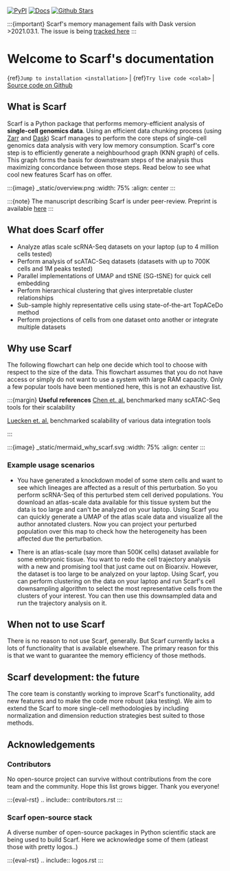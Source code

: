 [![PyPI][pypi]][pypiLink] [![Docs][docs]][docsLink] [![Github Stars][stars]][github]

[pypi]: https://img.shields.io/pypi/v/scarf.svg
[pypiLink]: https://pypi.org/project/scarf
[docs]: https://readthedocs.org/projects/scarf/badge/?version=latest
[docsLink]: https://scarf.readthedocs.io
[stars]: https://img.shields.io/github/stars/parashardhapola/scarf?style=social
[github]: https://github.com/parashardhapola/scarf


:::{important}
Scarf's memory management fails with Dask version >2021.03.1.
The issue is being [tracked here]
:::

[tracked here]: https://github.com/parashardhapola/scarf/issues/49

# Welcome to Scarf's documentation

{ref}`Jump to installation <installation>` | {ref}`Try live code <colab>` | [Source code on Github]

[Source code on Github]: https://github.com/parashardhapola/scarf

## What is Scarf

Scarf is a Python package that performs memory-efficient analysis of **single-cell genomics data**.
Using an efficient data chunking process (using [Zarr] and [Dask]) Scarf manages to perform the core
steps of single-cell genomics data analysis with very low memory consumption. Scarf's core step
is to efficiently generate a neighbourhood graph (KNN graph) of cells. This graph forms the basis for
downstream steps of the analysis thus maximizing concordance between those steps. Read below to see what
cool new features Scarf has on offer.


[Zarr]: http://zarr.readthedocs.io
[Dask]: http://dask.org

:::{image} _static/overview.png
:width: 75%
:align: center
:::

:::{note}
The manuscript describing Scarf is under peer-review. Preprint is available 
[here](https://www.biorxiv.org/content/10.1101/2021.05.02.441899v1)
:::

## What does Scarf offer

- Analyze atlas scale scRNA-Seq datasets on your laptop (up to 4 million cells tested)
- Perform analysis of scATAC-Seq datasets (datasets with up to 700K cells and 1M peaks tested)
- Parallel implementations of UMAP and tSNE (SG-tSNE) for quick cell embedding
- Perform hierarchical clustering that gives interpretable cluster relationships
- Sub-sample highly representative cells using state-of-the-art TopACeDo method
- Perform projections of cells from one dataset onto another or integrate multiple datasets

## Why use Scarf
The following flowchart can help one decide which tool to choose with respect to the size of the data.
This flowchart assumes that you do not have access or simply do not want to use a system with large RAM
capacity. Only a few popular tools have been mentioned here, this is not an exhaustive list. 

:::{margin} **Useful references**
[Chen et. al.] benchmarked many scATAC-Seq tools for their scalability

[Luecken et. al.] benchmarked scalability of various data integration tools

[Chen et. al.]: https://genomebiology.biomedcentral.com/articles/10.1186/s13059-019-1854-5
[Luecken et. al.]: https://www.biorxiv.org/content/10.1101/2020.05.22.111161v2.full
:::

:::{image} _static/mermaid_why_scarf.svg
:width: 75%
:align: center
:::

### Example usage scenarios
- You have generated a knockdown model of some stem cells and want to see which lineages are
  affected as a result of this perturbation. So you perform scRNA-Seq of this perturbed stem cell
  derived populations. You download an atlas-scale data available for this tissue system but the
  data is too large and can't be analyzed on your laptop. Using Scarf you can quickly generate a
  UMAP of the atlas scale data and visualize all the author annotated clusters. Now you can project
  your perturbed population over this map to check how the heterogeneity has been affected due the
  perturbation.
  
- There is an atlas-scale (say more than 500K cells) dataset available for some embryonic
  tissue. You want to redo the cell trajectory analysis with a new and promising tool that just came
  out on Bioarxiv. However, the dataset is too large to be analyzed on your laptop. Using Scarf, you
  can perform clustering on the data on your laptop and run Scarf's cell downsampling algorithm to
  select the most representative cells from the clusters of your interest. You can then use this
  downsampled data and run the trajectory analysis on it.


## When not to use Scarf
There is no reason to not use Scarf, generally. But Scarf currently lacks a lots of
functionality that is available elsewhere. The primary reason for this is that we want to guarantee
the memory efficiency of those methods.

## Scarf development: the future
The core team is constantly working to improve Scarf's functionality, add new features and to
make the code more robust (aka testing). We aim to extend the Scarf to more single-cell
methodologies by including normalization and dimension reduction strategies best suited to
those methods.

## Acknowledgements

### Contributors
No open-source project can survive without contributions from the core team and the community.
Hope this list grows bigger. Thank you everyone!

:::{eval-rst}
.. include:: contributors.rst
:::
### Scarf open-source stack
A diverse number of open-source packages in Python scientific stack are being used to build Scarf.
Here we acknowledge some of them (atleast those with pretty logos..)

:::{eval-rst}
.. include:: logos.rst
:::
